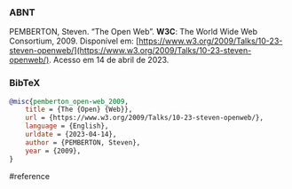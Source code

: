 ### ABNT
PEMBERTON, Steven. “The Open Web”. **W3C**: The World Wide Web Consortium, 2009. Disponível em: [https://www.w3.org/2009/Talks/10-23-steven-openweb/](https://www.w3.org/2009/Talks/10-23-steven-openweb/). Acesso em 14 de abril de 2023.

### BibTeX
```bibtex
@misc{pemberton_open-web_2009,
	title = {The {Open} {Web}},
	url = {https://www.w3.org/2009/Talks/10-23-steven-openweb/},
	language = {English},
	urldate = {2023-04-14},
	author = {PEMBERTON, Steven},
	year = {2009},
}
```

#reference